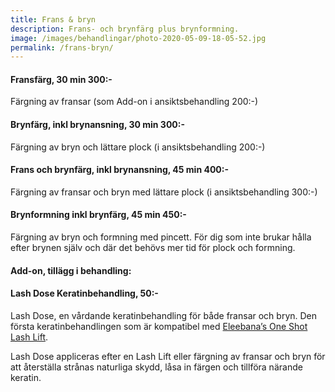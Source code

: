 ```yaml
---
title: Frans & bryn
description: Frans- och brynfärg plus brynformning.
image: /images/behandlingar/photo-2020-05-09-18-05-52.jpg
permalink: /frans-bryn/
---
```

#### Fransfärg, 30 min 300:-

Färgning av fransar (som Add-on i ansiktsbehandling 200:-)

#### Brynfärg, inkl brynansning, 30 min 300:-

Färgning av bryn och lättare plock (i ansiktsbehandling 200:-)

#### Frans och brynfärg, inkl brynansning, 45 min 400:-

Färgning av fransar och bryn med lättare plock (i ansiktsbehandling 300:-)

#### Brynformning inkl brynfärg, 45 min 450:-

Färgning av bryn och formning med pincett. För dig som inte brukar hålla efter brynen själv och där det behövs mer tid för plock och formning.

#### Add-on, tillägg i behandling:

#### Lash Dose Keratinbehandling, 50:-

Lash Dose, en vårdande keratinbehandling för både fransar och bryn. Den första keratinbehandlingen som är kompatibel med [Eleebana’s One Shot Lash Lift](https://pipershudvard.com/lashlift/).

Lash Dose appliceras efter en Lash Lift eller färgning av fransar och bryn för att återställa strånas naturliga skydd, låsa in färgen och tillföra närande keratin.